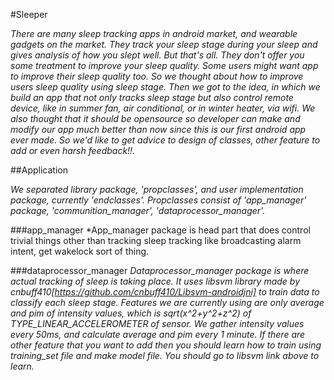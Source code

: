 #Sleeper


*There are many sleep tracking apps in android market, and wearable gadgets on the market. They track your sleep stage during
your sleep and gives analysis of how you slept well. But that's all. They don't offer you some treatment to improve your
sleep quality. Some users might want app to improve their sleep quality too. So we thought about how to improve users sleep
quality using sleep stage. Then we got to the idea, in which we build an app that not only tracks sleep stage but also control
remote device, like in summer fan, air conditional, or in winter heater, via wifi. We also thought that it should be opensource so
developer can make and modify our app much better than now since this is our first android app ever made. So we'd like to get
advice to design of classes, other feature to add or even harsh feedback!!.*


##Application

*We separated library package, 'propclasses', and user implementation package, currently 'endclasses'. Propclasses consist
of 'app_manager' package, 'communition_manager', 'dataprocessor_manager'.* 

###app_manager
*App_manager package is head part that does control trivial things other than tracking sleep tracking like broadcasting alarm intent, get wakelock sort of thing.

###dataprocessor_manager 
*Dataprocessor_manager package is where actual tracking of sleep is taking place. It uses libsvm library made by 
cnbuff410[https://github.com/cnbuff410/Libsvm-androidjni] to train data to classify each sleep stage. Features we are currently
using are only average and pim of intensity values, which is sqrt(x^2+y^2+z^2) of TYPE_LINEAR_ACCELEROMETER of sensor.
We gather intensity values every 50ms, and calculate average and pim every 1 minute. If there are other feature that you
want to add then you should learn how to train using training_set file and make model file. You should go to libsvm link
above to learn.*
